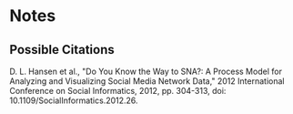 # Notes

## Possible Citations

D. L. Hansen et al., "Do You Know the Way to SNA?: A Process Model for Analyzing and Visualizing Social Media Network Data," 2012 International Conference on Social Informatics, 2012, pp. 304-313, doi: 10.1109/SocialInformatics.2012.26.
